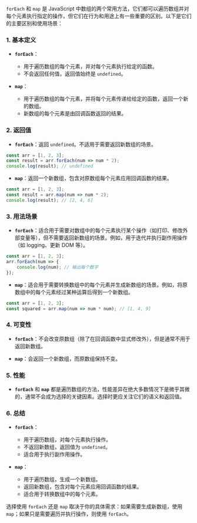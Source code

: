 `forEach` 和 `map` 是 JavaScript 中数组的两个常用方法，它们都可以遍历数组并对每个元素执行指定的操作，但它们在行为和用途上有一些重要的区别。以下是它们的主要区别和使用场景：

### 1. **基本定义**

- **`forEach`**：
  - 用于遍历数组的每个元素，并对每个元素执行给定的函数。
  - 不会返回任何值，返回值始终是 `undefined`。

- **`map`**：
  - 用于遍历数组的每个元素，并将每个元素传递给给定的函数，返回一个新的数组。
  - 新数组的每个元素是由回调函数返回的结果。

### 2. **返回值**

- **`forEach`**：返回 `undefined`。不适用于需要返回新数组的场景。
  
```javascript
const arr = [1, 2, 3];
const result = arr.forEach(num => num * 2);
console.log(result); // undefined
```

- **`map`**：返回一个新数组，包含对原数组每个元素应用回调函数的结果。

```javascript
const arr = [1, 2, 3];
const result = arr.map(num => num * 2);
console.log(result); // [2, 4, 6]
```

### 3. **用法场景**

- **`forEach`**：适合用于需要对数组中的每个元素执行某个操作（如打印、修改外部变量等），但不需要返回新数组的场景。例如，用于迭代并执行副作用操作（如 logging、更新 DOM 等）。

```javascript
const arr = [1, 2, 3];
arr.forEach(num => {
    console.log(num); // 输出每个数字
});
```

- **`map`**：适合用于需要转换数组中的每个元素并生成新数组的场景。例如，将原数组中的每个元素经过某种运算后得到一个新数组。

```javascript
const arr = [1, 2, 3];
const squared = arr.map(num => num * num); // [1, 4, 9]
```

### 4. **可变性**

- **`forEach`**：不会改变原数组（除了在回调函数中显式修改外），但是通常不用于返回新数组。
  
- **`map`**：会返回一个新数组，而原数组保持不变。

### 5. **性能**

- **`forEach`** 和 **`map`** 都是遍历数组的方法，性能差异在绝大多数情况下是微乎其微的，通常不会成为选择的关键因素。选择时更应关注它们的语义和返回值。

### 6. **总结**

- **`forEach`**：
  - 用于遍历数组，对每个元素执行操作。
  - 不返回新数组，返回值为 `undefined`。
  - 适合用于执行副作用操作。

- **`map`**：
  - 用于遍历数组，生成一个新数组。
  - 返回新数组，包含对每个元素应用回调函数的结果。
  - 适合用于转换数组中的每个元素。

选择使用 `forEach` 还是 `map` 取决于你的具体需求：如果需要生成新数组，使用 `map`；如果只是需要遍历并执行操作，则使用 `forEach`。
